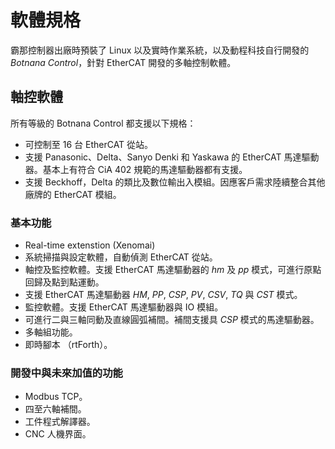 # 軟體規格

霸那控制器出廠時預裝了 Linux 以及實時作業系統，以及動程科技自行開發的 *Botnana Control*，針對 EtherCAT 開發的多軸控制軟體。

## 軸控軟體

所有等級的 Botnana Control 都支援以下規格：

* 可控制至 16 台 EtherCAT 從站。
* 支援 Panasonic、Delta、Sanyo Denki 和 Yaskawa 的 EtherCAT 馬達驅動器。基本上有符合 CiA 402 規範的馬達驅動器都有支援。
* 支援 Beckhoff，Delta 的類比及數位輸出入模組。因應客戶需求陸續整合其他廠牌的 EtherCAT 模組。

### 基本功能

* Real-time extenstion (Xenomai)
* 系統掃描與設定軟體，自動偵測 EtherCAT 從站。
* 軸控及監控軟體。支援 EtherCAT 馬達驅動器的 *hm* 及 *pp* 模式，可進行原點回歸及點到點運動。
* 支援 EtherCAT 馬達驅動器 *HM*, *PP*, *CSP*, *PV*, *CSV*, *TQ* 與 *CST* 模式。
* 監控軟體。支援 EtherCAT 馬達驅動器與 IO 模組。
* 可進行二與三軸同動及直線圓弧補間。補間支援具 *CSP* 模式的馬達驅動器。
* 多軸組功能。
* 即時腳本 （rtForth）。

### 開發中與未來加值的功能

* Modbus TCP。
* 四至六軸補間。
* 工件程式解譯器。
* CNC 人機界面。